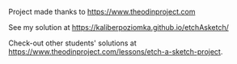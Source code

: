 Project made thanks to https://www.theodinproject.com 

See my solution at https://kaliberpoziomka.github.io/etchAsketch/

Check-out other students' solutions at https://www.theodinproject.com/lessons/etch-a-sketch-project.

